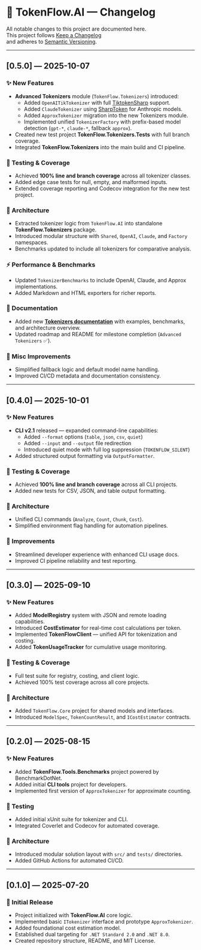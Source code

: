 
# 📜 TokenFlow.AI — Changelog

All notable changes to this project are documented here.  
This project follows [Keep a Changelog](https://keepachangelog.com/en/1.0.0/)  
and adheres to [Semantic Versioning](https://semver.org/).

---

## [0.5.0] — 2025-10-07
### ✨ New Features
- **Advanced Tokenizers** module (`TokenFlow.Tokenizers`) introduced:
  - Added `OpenAITikTokenizer` with full [TiktokenSharp](https://www.nuget.org/packages/TiktokenSharp) support.
  - Added `ClaudeTokenizer` using [SharpToken](https://www.nuget.org/packages/SharpToken) for Anthropic models.
  - Added `ApproxTokenizer` migration into the new Tokenizers module.
  - Implemented unified `TokenizerFactory` with prefix-based model detection (`gpt-*`, `claude-*`, fallback `approx`).
- Created new test project **TokenFlow.Tokenizers.Tests** with full branch coverage.
- Integrated **TokenFlow.Tokenizers** into the main build and CI pipeline.

### 🧪 Testing & Coverage
- Achieved **100% line and branch coverage** across all tokenizer classes.
- Added edge case tests for null, empty, and malformed inputs.
- Extended coverage reporting and Codecov integration for the new test project.

### 🧱 Architecture
- Extracted tokenizer logic from `TokenFlow.AI` into standalone **TokenFlow.Tokenizers** package.
- Introduced modular structure with `Shared`, `OpenAI`, `Claude`, and `Factory` namespaces.
- Benchmarks updated to include all tokenizers for comparative analysis.

### ⚡ Performance & Benchmarks
- Updated `TokenizerBenchmarks` to include OpenAI, Claude, and Approx implementations.
- Added Markdown and HTML exporters for richer reports.

### 📘 Documentation
- Added new **[Tokenizers documentation](docs/tokenizers.md)** with examples, benchmarks, and architecture overview.
- Updated roadmap and README for milestone completion (`Advanced Tokenizers` ✅).

### 🧹 Misc Improvements
- Simplified fallback logic and default model name handling.
- Improved CI/CD metadata and documentation consistency.

---

## [0.4.0] — 2025-10-01
### ✨ New Features
- **CLI v2.1** released — expanded command-line capabilities:
  - Added `--format` options (`table`, `json`, `csv`, `quiet`)
  - Added `--input` and `--output` file redirection
  - Introduced quiet mode with full log suppression (`TOKENFLOW_SILENT`)
- Added structured output formatting via `OutputFormatter`.

### 🧪 Testing & Coverage
- Achieved **100% line and branch coverage** across all CLI projects.
- Added new tests for CSV, JSON, and table output formatting.

### 🧱 Architecture
- Unified CLI commands (`Analyze`, `Count`, `Chunk`, `Cost`).
- Simplified environment flag handling for automation pipelines.

### 🧹 Improvements
- Streamlined developer experience with enhanced CLI usage docs.
- Improved CI pipeline reliability and test reporting.

---

## [0.3.0] — 2025-09-10
### ✨ New Features
- Added **ModelRegistry** system with JSON and remote loading capabilities.
- Introduced **CostEstimator** for real-time cost calculations per token.
- Implemented **TokenFlowClient** — unified API for tokenization and costing.
- Added **TokenUsageTracker** for cumulative usage monitoring.

### 🧪 Testing & Coverage
- Full test suite for registry, costing, and client logic.
- Achieved 100% test coverage across all core projects.

### 🧱 Architecture
- Added `TokenFlow.Core` project for shared models and interfaces.
- Introduced `ModelSpec`, `TokenCountResult`, and `ICostEstimator` contracts.

---

## [0.2.0] — 2025-08-15
### ✨ New Features
- Added **TokenFlow.Tools.Benchmarks** project powered by BenchmarkDotNet.
- Added initial **CLI tools** project for developers.
- Implemented first version of `ApproxTokenizer` for approximate counting.

### 🧪 Testing
- Added initial xUnit suite for tokenizer and CLI.
- Integrated Coverlet and Codecov for automated coverage.

### 🧱 Architecture
- Introduced modular solution layout with `src/` and `tests/` directories.
- Added GitHub Actions for automated CI/CD.

---

## [0.1.0] — 2025-07-20
### 🚀 Initial Release
- Project initialized with **TokenFlow.AI** core logic.
- Implemented basic `ITokenizer` interface and prototype `ApproxTokenizer`.
- Added foundational cost estimation model.
- Established dual targeting for `.NET Standard 2.0` and `.NET 8.0`.
- Created repository structure, README, and MIT License.
